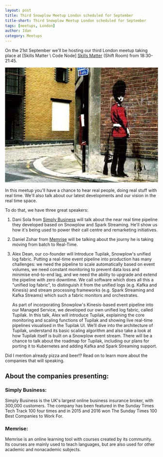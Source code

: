 ```yaml
---
layout: post
title: Third Snowplow Meetup London scheduled for September
title-short: Third Snowplow Meetup London scheduled for September
tags: [meetups, London]
author: Idan
category: Meetups
---
```


On the 21st September we'll be hosting our third London meetup taking place at [Skills Matter \ Code Node] [Skills Matter] (Shift Room) from 18:30-21:45. 

![London-pic]

In this meetup you'll have a chance to hear real people, doing real stuff with real time. We'll also talk about our latest developments and our vision in the real time space. 

To do that, we have three great speakers:

1. Dani Sola from [Simply Business] will talk about the near real time pipeline they developed based on Snowplow and Spark Streaming. He'll show us how it's being used to power their call centre and remarketing initiatives. 

2. Daniel Zohar from [Memrise] will be talking about the journy he is taking moving from batch to Real-Time.

3. Alex Dean, our co-founder will Introduce Tupilak, Snowplow's unified log fabric. 
Putting a real-time event pipeline into production has many challenges: we need the pipeline to scale automatically based on event volumes, we need constant monitoring to prevent data loss and minimise end-to-end lag, and we need the ability to upgrade and extend the pipeline with zero downtime. We call software which does all this a "unified log fabric", to distinguish it from the unified logs (e.g. Kafka and Kinesis) and stream processing frameworks (e.g. Spark Streaming and Kafka Streams) which such a fabric monitors and orchestrates.

	As part of incorporating Snowplow's Kinesis-based event pipeline into our Managed Service, we developed our own unified log fabric, called Tupilak. In this talk, Alex will introduce Tupilak, explaining the core monitoring and scaling functions of Tupilak and showing live real-time pipelines visualised in the Tupilak UI. We’ll dive into the architecture of Tupilak, understand its basic scaling algorithm and also take a look at how Tupilak itself is built on a Snowplow event stream. There will be a chance to talk about the roadmap for Tupilak, including our plans for porting it to Kubernetes and adding Kafka and Spark Streaming support.

Did I mention already pizza and beer!? 
Read on to learn more about the companies that will speaking.

<!--more-->

## About the companies presenting:

### Simply Business:

Simply Business is the UK's largest online business insurance broker, with 300,000 customers. The company has been featured in the Sunday Times Tech Track 100 four times and in 2015 and 2016 won The Sunday Times 100 Best Companies to Work For.

### Memrise:

Memrise is an online learning tool with courses created by its community. Its courses are mainly used to teach languages, but are also used for other academic and nonacademic subjects.


[London-pic]: /assets/img/blog/2016/09/London.jpg
[Simply Business]: http://www.simplybusiness.co.uk/
[Memrise]: https://www.memrise.com/
[Skills Matter]: https://skillsmatter.com/
[sign up]: http://www.meetup.com/Snowplow-Analytics-London/events/233149321/